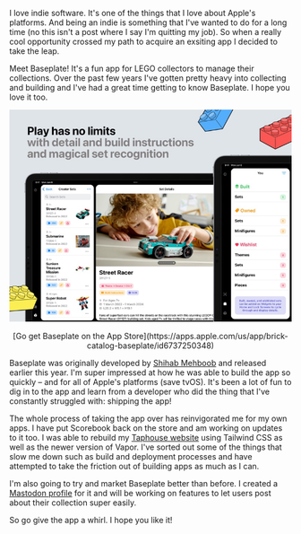 I love indie software. It's one of the things that I love about Apple's platforms. And being an indie is something that I've wanted to do for a long time (no this isn't a post where I say I'm quitting my job). So when a really cool opportunity crossed my path to acquire an exsiting app I decided to take the leap.

Meet Baseplate! It's a fun app for LEGO collectors to manage their collections. Over the past few years I've gotten pretty heavy into collecting and building and I've had a great time getting to know Baseplate. I hope you love it too.

![Screenshot of Baseplate](assets/baseplate.jpeg)
<div align="center">[Go get Baseplate on the App Store](https://apps.apple.com/us/app/brick-catalog-baseplate/id6737250348)</div>

Baseplate was originally developed by [Shihab Mehboob](https://x.com/JPEGuin) and released earlier this year. I'm super impressed at how he was able to build the app so quickly – and for all of Apple's platforms (save tvOS). It's been a lot of fun to dig in to the app and learn from a developer who did the thing that I've constantly struggled with: shipping the app!

The whole process of taking the app over has reinvigorated me for my own apps. I have put Scorebook back on the store and am working on updates to it too. I was able to rebuild my [Taphouse website](https://taphouse.io) using Tailwind CSS as well as the newer version of Vapor. I've sorted out some of the things that slow me down such as build and deployment processes and have attempted to take the friction out of building apps as much as I can.

I'm also going to try and market Baseplate better than before. I created a [Mastodon profile](https://indieapps.space/@baseplate) for it and will be working on features to let users post about their collection super easily.

So go give the app a whirl. I hope you like it!
